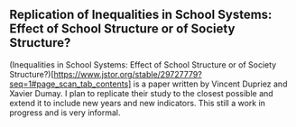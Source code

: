 
## Replication of Inequalities in School Systems: Effect of School Structure or of Society Structure?

(Inequalities in School Systems: Effect of School Structure or of Society Structure?)[https://www.jstor.org/stable/29727779?seq=1#page_scan_tab_contents] is a paper written by Vincent Dupriez and Xavier Dumay. I plan to replicate their study to the closest possible and extend it to include new years and new indicators. This still a work in progress and is very informal. 

